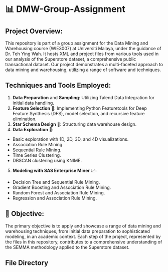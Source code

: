 # 📊 DMW-Group-Assignment
## Project Overview:
This repository is part of a group assignment for the Data Mining and Warehousing course (WIE3007) at Universiti Malaya, under the guidance of Dr. Teh Ying Wah. It hosts XML and project files from various tools used in our analysis of the Superstore dataset, a comprehensive public transactional dataset. Our project demonstrates a multi-faceted approach to data mining and warehousing, utilizing a range of software and techniques.

## Techniques and Tools Employed:
1. **Data Preparation** and **Sampling**: Utilizing Talend Data Integration for initial data handling.
2. **Feature Selection** 🧠: Implementing Python Featuretools for Deep Feature Synthesis (DFS), model selection, and recursive feature elimination.
3. **Star Schema Design** 🌟: Structuring data warehouse design.
4. **Data Exploration** 🔎:
- Basic exploration with 1D, 2D, 3D, and 4D visualizations.
- Association Rule Mining.
- Sequential Rule Mining.
- Time Series Clustering.
- DBSCAN clustering using KNIME.
5. **Modeling with SAS Enterprise Miner** 📈:
- Decision Tree and Sequential Rule Mining.
- Gradient Boosting and Association Rule Mining.
- Random Forest and Association Rule Mining.
- Regression and Association Rule Mining.

## 🎯 Objective:
The primary objective is to apply and showcase a range of data mining and warehousing techniques, from initial data preparation to sophisticated modeling, in an academic context. Each step of the project, represented by the files in this repository, contributes to a comprehensive understanding of the SEMMA methodology applied to the Superstore dataset.


## File Directory
```

```
